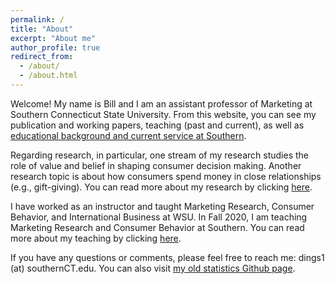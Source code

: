 ```yaml
---
permalink: /
title: "About"
excerpt: "About me"
author_profile: true
redirect_from: 
  - /about/
  - /about.html
---
```


Welcome! My name is Bill and I am an assistant professor of Marketing at Southern Connecticut State University.
From this website, you can see my publication and working papers, teaching (past and current), as well as [educational background and current service at Southern](https://billsding.github.io/cv/). 

Regarding research, in particular, one stream of my research studies the role of value and belief in shaping consumer decision making. Another research topic is about how consumers spend money in close relationships (e.g., gift-giving). You can read more about my research by clicking [here](https://billsding.github.io/publications/). 

I have worked as an instructor and taught Marketing Research, Consumer Behavior, and International Business at WSU. In Fall 2020, I am teaching Marketing Research and Consumer Behavior at Southern. You can read more about my teaching by clicking [here](https://billsding.github.io/teaching/). 

If you have any questions or comments, please feel free to reach me: dings1 (at) southernCT.edu. You can also visit [my old statistics Github page](https://williamdingpullman.github.io/).
